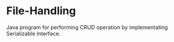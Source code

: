 # File-Handling
Java program for performing CRUD operation by implementating Serializable Interface.
